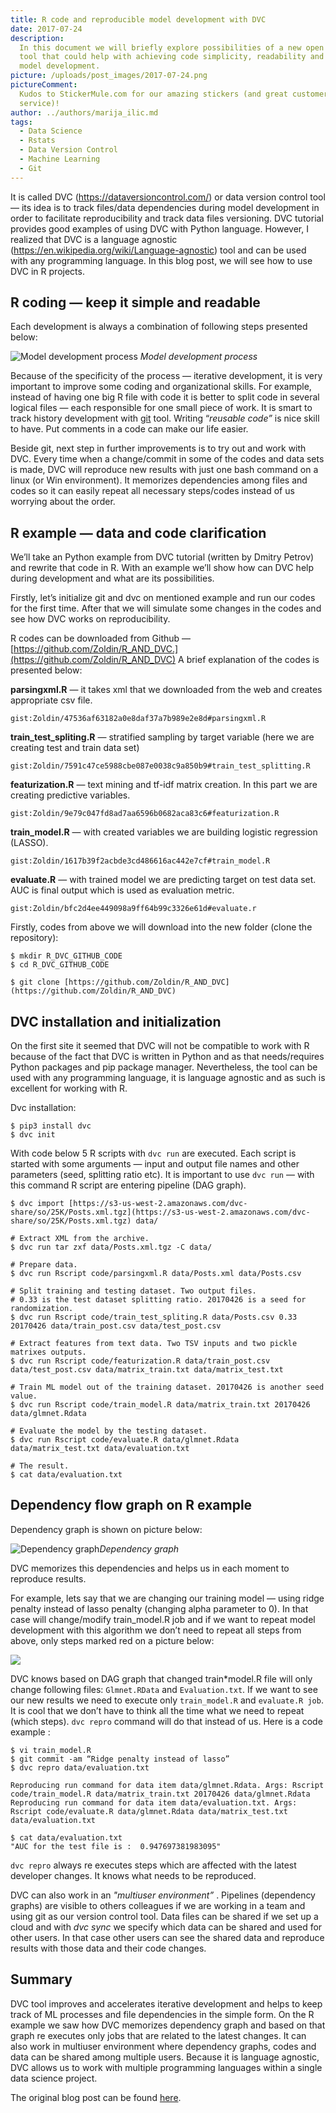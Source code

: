 ```yaml
---
title: R code and reproducible model development with DVC
date: 2017-07-24
description:
  In this document we will briefly explore possibilities of a new open source
  tool that could help with achieving code simplicity, readability and faster
  model development.
picture: /uploads/post_images/2017-07-24.png
pictureComment:
  Kudos to StickerMule.com for our amazing stickers (and great customer
  service)!
author: ../authors/marija_ilic.md
tags:
  - Data Science
  - Rstats
  - Data Version Control
  - Machine Learning
  - Git
---
```


It is called DVC (https://dataversioncontrol.com/) or data version control tool
— its idea is to track files/data dependencies during model development in order
to facilitate reproducibility and track data files versioning. DVC tutorial
provides good examples of using DVC with Python language. However, I realized
that DVC is a language agnostic
(https://en.wikipedia.org/wiki/Language-agnostic) tool and can be used with any
programming language. In this blog post, we will see how to use DVC in R
projects.

## R coding — keep it simple and readable

Each development is always a combination of following steps presented below:

![Model development process](/uploads/post_images/development-steps.png) _Model
development process_

Because of the specificity of the process — iterative development, it is very
important to improve some coding and organizational skills. For example, instead
of having one big R file with code it is better to split code in several logical
files — each responsible for one small piece of work. It is smart to track
history development with
[git](https://git-scm.com/book/en/v2/Getting-Started-About-Version-Control)
tool. Writing “_reusable code”_ is nice skill to have. Put comments in a code
can make our life easier.

Beside git, next step in further improvements is to try out and work with DVC.
Every time when a change/commit in some of the codes and data sets is made, DVC
will reproduce new results with just one bash command on a linux (or Win
environment). It memorizes dependencies among files and codes so it can easily
repeat all necessary steps/codes instead of us worrying about the order.

## R example — data and code clarification

We’ll take an Python example from DVC tutorial (written by Dmitry Petrov) and
rewrite that code in R. With an example we’ll show how can DVC help during
development and what are its possibilities.

Firstly, let’s initialize git and dvc on mentioned example and run our codes for
the first time. After that we will simulate some changes in the codes and see
how DVC works on reproducibility.

R codes can be downloaded from Github —
[https://github.com/Zoldin/R_AND_DVC.](https://github.com/Zoldin/R_AND_DVC) A
brief explanation of the codes is presented below:

**parsingxml.R** — it takes xml that we downloaded from the web and creates
appropriate csv file.

`gist:Zoldin/47536af63182a0e8daf37a7b989e2e8d#parsingxml.R`

**train_test_spliting.R** — stratified sampling by target variable (here we are
creating test and train data set)

`gist:Zoldin/7591c47ce5988cbe087e0038c9a850b9#train_test_splitting.R`

**featurization.R** — text mining and tf-idf matrix creation. In this part we
are creating predictive variables.

`gist:Zoldin/9e79c047fd8ad7aa6596b0682aca83c6#featurization.R`

**train_model.R** — with created variables we are building logistic regression
(LASSO).

`gist:Zoldin/1617b39f2acbde3cd486616ac442e7cf#train_model.R`

**evaluate.R** — with trained model we are predicting target on test data set.
AUC is final output which is used as evaluation metric.

`gist:Zoldin/bfc2d4ee449098a9ff64b99c3326e61d#evaluate.r`

Firstly, codes from above we will download into the new folder (clone the
repository):

```dvc
$ mkdir R_DVC_GITHUB_CODE
$ cd R_DVC_GITHUB_CODE

$ git clone [https://github.com/Zoldin/R_AND_DVC](https://github.com/Zoldin/R_AND_DVC)
```

## DVC installation and initialization

On the first site it seemed that DVC will not be compatible to work with R
because of the fact that DVC is written in Python and as that needs/requires
Python packages and pip package manager. Nevertheless, the tool can be used with
any programming language, it is language agnostic and as such is excellent for
working with R.

Dvc installation:

```dvc
$ pip3 install dvc
$ dvc init
```

With code below 5 R scripts with `dvc run` are executed. Each script is started
with some arguments — input and output file names and other parameters (seed,
splitting ratio etc). It is important to use `dvc run` — with this command R
script are entering pipeline (DAG graph).

```dvc
$ dvc import [https://s3-us-west-2.amazonaws.com/dvc-share/so/25K/Posts.xml.tgz](https://s3-us-west-2.amazonaws.com/dvc-share/so/25K/Posts.xml.tgz) data/

# Extract XML from the archive.
$ dvc run tar zxf data/Posts.xml.tgz -C data/

# Prepare data.
$ dvc run Rscript code/parsingxml.R data/Posts.xml data/Posts.csv

# Split training and testing dataset. Two output files.
# 0.33 is the test dataset splitting ratio. 20170426 is a seed for randomization.
$ dvc run Rscript code/train_test_spliting.R data/Posts.csv 0.33 20170426 data/train_post.csv data/test_post.csv

# Extract features from text data. Two TSV inputs and two pickle matrixes outputs.
$ dvc run Rscript code/featurization.R data/train_post.csv data/test_post.csv data/matrix_train.txt data/matrix_test.txt

# Train ML model out of the training dataset. 20170426 is another seed value.
$ dvc run Rscript code/train_model.R data/matrix_train.txt 20170426 data/glmnet.Rdata

# Evaluate the model by the testing dataset.
$ dvc run Rscript code/evaluate.R data/glmnet.Rdata data/matrix_test.txt data/evaluation.txt

# The result.
$ cat data/evaluation.txt
```

## Dependency flow graph on R example

Dependency graph is shown on picture below:

![Dependency graph](/uploads/post_images/dependency-graph.png)_Dependency graph_

DVC memorizes this dependencies and helps us in each moment to reproduce
results.

For example, lets say that we are changing our training model — using ridge
penalty instead of lasso penalty (changing alpha parameter to 0). In that case
will change/modify train_model.R job and if we want to repeat model development
with this algorithm we don’t need to repeat all steps from above, only steps
marked red on a picture below:

![](/uploads/post_images/marked-steps.png)

DVC knows based on DAG graph that changed train\*model.R file will only change
following files: `Glmnet.RData` and `Evaluation.txt`. If we want to see our new
results we need to execute only `train_model.R` and `evaluate.R job`. It is cool
that we don’t have to think all the time what we need to repeat (which steps).
`dvc repro` command will do that instead of us. Here is a code example :

```dvc
$ vi train_model.R
$ git commit -am “Ridge penalty instead of lasso”
$ dvc repro data/evaluation.txt

Reproducing run command for data item data/glmnet.Rdata. Args: Rscript code/train_model.R data/matrix_train.txt 20170426 data/glmnet.Rdata
Reproducing run command for data item data/evaluation.txt. Args: Rscript code/evaluate.R data/glmnet.Rdata data/matrix_test.txt data/evaluation.txt

$ cat data/evaluation.txt
"AUC for the test file is :  0.947697381983095"
```

`dvc repro` always re executes steps which are affected with the latest
developer changes. It knows what needs to be reproduced.

DVC can also work in an _"multiuser environment”_ . Pipelines (dependency
graphs) are visible to others colleagues if we are working in a team and using
git as our version control tool. Data files can be shared if we set up a cloud
and with _dvc sync_ we specify which data can be shared and used for other
users. In that case other users can see the shared data and reproduce results
with those data and their code changes.

## Summary

DVC tool improves and accelerates iterative development and helps to keep track
of ML processes and file dependencies in the simple form. On the R example we
saw how DVC memorizes dependency graph and based on that graph re executes only
jobs that are related to the latest changes. It can also work in multiuser
environment where dependency graphs, codes and data can be shared among multiple
users. Because it is language agnostic, DVC allows us to work with multiple
programming languages within a single data science project.

The original blog post can be found
[here](https://blog.dataversioncontrol.com/r-code-and-reproducible-model-development-with-dvc-1507a0e3687b).
